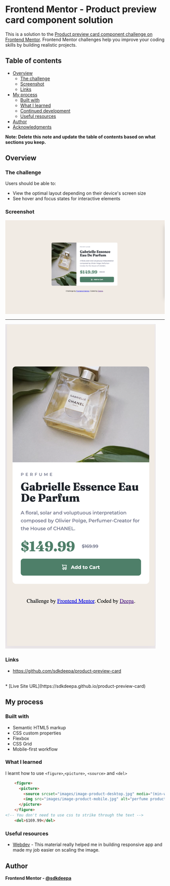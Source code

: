 # Frontend Mentor - Product preview card component solution

This is a solution to the [Product preview card component challenge on Frontend Mentor](https://www.frontendmentor.io/challenges/product-preview-card-component-GO7UmttRfa). Frontend Mentor challenges help you improve your coding skills by building realistic projects. 

## Table of contents

- [Overview](#overview)
  - [The challenge](#the-challenge)
  - [Screenshot](#screenshot)
  - [Links](#links)
- [My process](#my-process)
  - [Built with](#built-with)
  - [What I learned](#what-i-learned)
  - [Continued development](#continued-development)
  - [Useful resources](#useful-resources)
- [Author](#author)
- [Acknowledgments](#acknowledgments)

**Note: Delete this note and update the table of contents based on what sections you keep.**

## Overview

### The challenge

Users should be able to:
- View the optimal layout depending on their device's screen size
- See hover and focus states for interactive elements

### Screenshot

![Desktop View](screenshots/DesktopView.png)

<hr />

![Mobile View](screenshots/MobileView.png)

### Links


* https://github.com/sdkdeepa/product-preview-card
<br />
* [Live Site URL](https://sdkdeepa.github.io/product-preview-card)

## My process

### Built with

- Semantic HTML5 markup
- CSS custom properties
- Flexbox
- CSS Grid
- Mobile-first workflow

### What I learned

I learnt how to use `<figure>`,`<picture>`, `<source>` and `<del>`
```HTML
    <figure>
      <picture>
        <source srcset="images/image-product-desktop.jpg" media="(min-width: 1024px)">
        <img src="images/image-product-mobile.jpg" alt="perfume product details">
      </picture>
    </figure>
<!-- You don't need to use css to strike through the text -->
    <del>$169.99</del>

```

### Useful resources
- [Webdev](https://www.webdev.dev) - This material really helped me in building responsive app and made my job easier on scaling the image.

## Author

**Frontend Mentor - [@sdkdeepa](https://www.frontendmentor.io/profile/sdkdeepa)**




